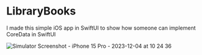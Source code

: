 # LibraryBooks
I made this simple iOS app in SwiftUI to show how someone can implement CoreData in SwiftUI

![Simulator Screenshot - iPhone 15 Pro - 2023-12-04 at 10 24 36](https://github.com/angelosstaboulis/LibraryBooks/assets/79055304/86c052d1-e14d-4197-b18a-0b2895c9ac3c)
